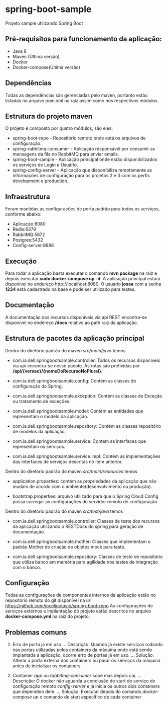 # spring-boot-sample
Projeto sample utilizando Spring Boot

## Pré-requisitos para funcionamento da aplicação:
* Java 8
* Maven (Última versão)
* Docker
* Docker-compose(Última versão)

## Dependências
Todas as dependências são gerenciadas pelo maven, portanto estão listadas no arquivo pom.xml na raiz assim como nos respectivos módulos.

## Estrutura do projeto maven
O projeto é composto por quatro módulos, são eles:
* spring-boot-repo - Repositório remoto onde está os arquivos de configuração.
* spring-rabbitmq-consumer - Aplicação responsável por consumir as mensagens da fila no RabbitMQ para enviar emails.
* spring-boot-sample - Aplicação principal onde estão disponibilizados os serviços de Login e Usuário.
* spring-config-server - Aplicação que disponibiliza remotamente as informações de configuração para os projetos 2 e 3 
	com os perfis development e production.	

## Infraestrutura
Foram mantidas as configurações de porta padrão para todos os serviços, conforme abaixo:
* Aplicação:8080
* Redis:6379
* RabbitMQ:5672
* Postgres:5432
* Config-server:8888	

## Execução
Para rodar a aplicação basta executar o comando **mvn package** na raiz e depois executar **sudo docker-compose up -d**.
A aplicação principal estará disponível no endereço http://localhost:8080. O usuario **jossa** com a senha **1234** está cadastrado na base e pode ser utilizado para testes.

## Documentação
A documentação dos recursos disponíveis via api REST encontra-se disponível no endereço **/docs** relativo ao path raiz da aplicação.

## Estrutura de pacotes da aplicação principal
Dentro do diretório padrão do maven *src/main/java* temos

* com.ia.dell.springbootsample.controller: Todos os recursos disponíveis via api encontra-se nesse pacote. As rotas são prefixidas por **/api/{versao}/{nomeDoRecursoNoPlural}**.

* com.ia.dell.springbootsample.config: Contém as classes de configuração do Spring.

* com.ia.dell.springbootsample.exception: Contém as classes de Exceção ou tratamento de exceções.

* com.ia.dell.springbootsample.model: Contém as entidades que representam o modelo da aplicação.

* com.ia.dell.springbootsample.repository: Contém as classes repositório de modelos da aplicação.

* com.ia.dell.springbootsample.service: Contém as interfaces que representam os serviços.

* com.ia.dell.springbootsample.service.impl: Contém as implementações das interfaces de serviços descritas no item anterior. 

Dentro do diretório padrão do maven *src/main/resources* temos

* application.properties: contém as propriedades da aplicação que não mudam de acordo com o ambiente(desenvolvimento ou produção).

* bootstrap.properties: arquivo utilizado para que o Spring Cloud Config possa carregar as configurações do servidor remoto de configuração. 

Dentro do diretório padrão do maven *src/test/java* temos

* com.ia.dell.springbootsample.controller: Classes de teste dos recursos da aplicação utilizando o RESTDocs do spring para geração de documentação.

* com.ia.dell.springbootsample.mother: Classes que implementam o padrão Mother de criação de objetos mock para teste.

* com.ia.dell.springbootsample.repository: Classes de teste de repositório que utiliza banco em memória para agilidade nos testes de integração com o banco.

## Configuração
Todas as configurações de componentes internos da aplicação estão no repositório remoto do git disponível na url https://github.com/joceliootavio/spring-boot-repo
As configurações de serviços externos e implantação do projeto estão descritos no arquivo **docker-compose.yml** na raiz do projeto.

## Problemas comuns

1. Erro de porta já em uso
... Descrição: Quando já existe serviços rodando nas portas utilizadas pelos containers da máquina onde está sendo implantada a aplicação, ocorre erro de portas já em uso.
... Solução: Alterar a porta externa dos containers ou parar os serviços da máquina antes de inicializar os containers.

2. Container *app* ou *rabbitmq-consumer* sobe mas depois cai.
... Descrição: O docker não aguarda a conclusão do start do serviço de configuração remoto *config-server* e já inicia os outros dois containers que dependem dele.
... Solução: Executar depois do comando *docker-compose up* o comando de start específico de cada container
